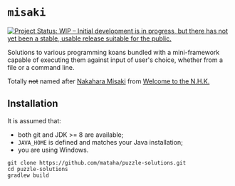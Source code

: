 # ``misaki``

[![Project Status: WIP – Initial development is in progress, but there has not yet been a stable, usable release suitable for the public.](https://www.repostatus.org/badges/latest/wip.svg)](https://www.repostatus.org/#wip)

Solutions to various programming koans bundled with a mini-framework
capable of executing them against input of user's choice, whether
from a file or a command line.

Totally ~~not~~ named after [Nakahara Misaki][misaki]
from [Welcome to the N.H.K.][nhk]

## Installation

It is assumed that:
 - both git and JDK >= 8 are available;
 - `JAVA_HOME` is defined and matches your Java installation;
 - you are using Windows.

```batch
git clone https://github.com/mataha/puzzle-solutions.git
cd puzzle-solutions
gradlew build
```

[misaki]: https://anidb.net/character/2809
[nhk]: https://www.mangaupdates.com/series.html?id=8861
